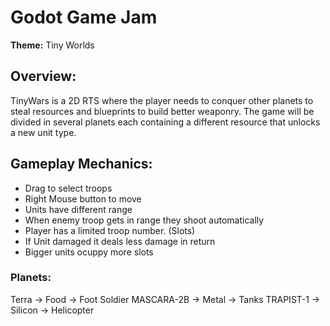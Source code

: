 # Godot Game Jam
**Theme:** Tiny Worlds

## Overview:
TinyWars is a 2D RTS where the player needs to conquer other planets to steal resources and blueprints to build better weaponry.
The game will be divided in several planets each containing a different resource that unlocks a new unit type.

## Gameplay Mechanics:
- Drag to select troops
- Right Mouse button to move
- Units have different range
- When enemy troop gets in range they shoot automatically
- Player has a limited troop number. (Slots)
- If Unit damaged it deals less damage in return
- Bigger units ocuppy more slots

### Planets:

Terra -> Food -> Foot Soldier
MASCARA-2B -> Metal -> Tanks
TRAPIST-1 -> Silicon -> Helicopter
